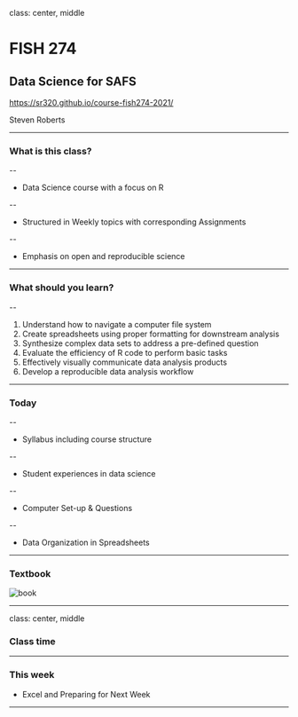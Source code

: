 class: center, middle

# FISH 274
## Data Science for SAFS


https://sr320.github.io/course-fish274-2021/


Steven Roberts


---

### What is this class?
--

- Data Science course with a focus on R

--

- Structured in Weekly topics with corresponding Assignments

--

- Emphasis on open and reproducible science




---

### What should you learn?

--

1) Understand how to navigate a computer file system 	
2) Create spreadsheets using proper formatting for downstream analysis 	
3) Synthesize complex data sets to address a pre-defined question 	
4) Evaluate the efficiency of R code to perform basic tasks 	
5) Effectively visually communicate data analysis products 	
6) Develop a reproducible data analysis workflow 	



---

### Today

--

- Syllabus including course structure

--

- Student experiences in data science

--

- Computer Set-up & Questions

--

- Data Organization in Spreadsheets




---

### Textbook

![book](http://r4ds.had.co.nz/cover.png)

---
class: center, middle


### Class time






---



### This week

- Excel and Preparing for Next Week




---
